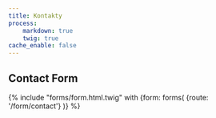 ```yaml
---
title: Kontakty
process:
    markdown: true
    twig: true
cache_enable: false
---
```


## Contact Form

{% include "forms/form.html.twig" with {form: forms( {route: '/form/contact'} )} %}